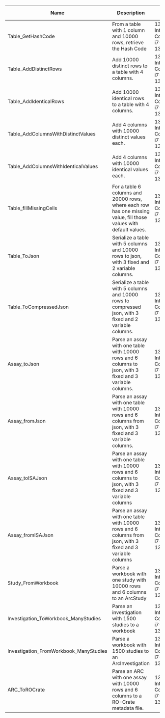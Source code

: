 | Name | Description | CPU | JavaScript Time (ms) |
| --- | --- | --- | --- |
| Table_GetHashCode | From a table with 1 column and 10000 rows, retrieve the Hash Code | 13th Gen Intel(R) Core(TM) i7-13800H | 0 ± 1 |
| Table_AddDistinctRows | Add 10000 distinct rows to a table with 4 columns. | 13th Gen Intel(R) Core(TM) i7-13800H | 14 ± 4 |
| Table_AddIdenticalRows | Add 10000 identical rows to a table with 4 columns. | 13th Gen Intel(R) Core(TM) i7-13800H | 6 ± 1 |
| Table_AddColumnsWithDistinctValues | Add 4 columns with 10000 distinct values each. | 13th Gen Intel(R) Core(TM) i7-13800H | 10 ± 1 |
| Table_AddColumnsWithIdenticalValues | Add 4 columns with 10000 identical values each. | 13th Gen Intel(R) Core(TM) i7-13800H | 4 ± 0 |
| Table_fillMissingCells | For a table 6 columns and 20000 rows, where each row has one missing value, fill those values with default values. | 13th Gen Intel(R) Core(TM) i7-13800H | 2 ± 1 |
| Table_ToJson | Serialize a table with 5 columns and 10000 rows to json, with 3 fixed and 2 variable columns. | 13th Gen Intel(R) Core(TM) i7-13800H | 68 ± 18 |
| Table_ToCompressedJson | Serialize a table with 5 columns and 10000 rows to compressed json, with 3 fixed and 2 variable columns. | 13th Gen Intel(R) Core(TM) i7-13800H | 2878 ± 135 |
| Assay_toJson | Parse an assay with one table with 10000 rows and 6 columns to json, with 3 fixed and 3 variable columns. | 13th Gen Intel(R) Core(TM) i7-13800H | 88 ± 9 |
| Assay_fromJson | Parse an assay with one table with 10000 rows and 6 columns from json, with 3 fixed and 3 variable columns. | 13th Gen Intel(R) Core(TM) i7-13800H | 61 ± 6 |
| Assay_toISAJson | Parse an assay with one table with 10000 rows and 6 columns to json, with 3 fixed and 3 variable columns | 13th Gen Intel(R) Core(TM) i7-13800H | 959 ± 36 |
| Assay_fromISAJson | Parse an assay with one table with 10000 rows and 6 columns from json, with 3 fixed and 3 variable columns | 13th Gen Intel(R) Core(TM) i7-13800H | 706 ± 46 |
| Study_FromWorkbook | Parse a workbook with one study with 10000 rows and 6 columns to an ArcStudy | 13th Gen Intel(R) Core(TM) i7-13800H | 62 ± 5 |
| Investigation_ToWorkbook_ManyStudies | Parse an investigation with 1500 studies to a workbook | 13th Gen Intel(R) Core(TM) i7-13800H | 284 ± 24 |
| Investigation_FromWorkbook_ManyStudies | Parse a workbook with 1500 studies to an ArcInvestigation | 13th Gen Intel(R) Core(TM) i7-13800H | 498 ± 21 |
| ARC_ToROCrate | Parse an ARC with one assay with 10000 rows and 6 columns to a RO-Crate metadata file. | 13th Gen Intel(R) Core(TM) i7-13800H | 3526 ± 264 |
